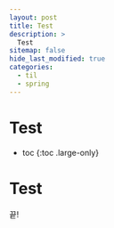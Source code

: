 ```yaml
---
layout: post
title: Test
description: >
  Test
sitemap: false
hide_last_modified: true
categories:
  - til
  - spring
---
```


# Test

* toc
{:toc .large-only}

# Test

끝!